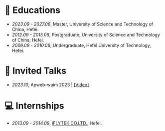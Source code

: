 
# 📖 Educations
- *2023.09 - 2027.06*, Master, University of Science and Technology of China, Hefei.
- *2012.09 - 2015.06*, Postgraduate, University of Science and Technology of China, Hefei.
- *2006.09 - 2010.06*, Undergraduate, Hefei University of Technology, Hefei.

# 💬 Invited Talks
- *2023.10*, Apweb-waim 2023 \| [\[Video\]](https://www.bilibili.com/video/BV12N4y1U7sB/?vd_source=9d142474d02f0acf222ae9fa865073c1)


# 💻 Internships
- *2013.09 - 2014.09*, [iFLYTEK CO.LTD.](https://www.iflytek.com/), Hefei.

